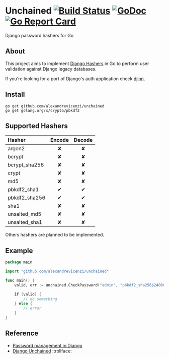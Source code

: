 # Unchained [![Build Status](https://travis-ci.org/alexandrevicenzi/unchained.svg?branch=master)](https://travis-ci.org/alexandrevicenzi/unchained) [![GoDoc](https://godoc.org/github.com/alexandrevicenzi/unchained?status.svg)](http://godoc.org/github.com/alexandrevicenzi/unchained) [![Go Report Card](https://goreportcard.com/badge/github.com/alexandrevicenzi/unchained)](https://goreportcard.com/report/github.com/alexandrevicenzi/unchained)

Django password hashers for Go

## About

This project aims to implement [Django Hashers](https://github.com/django/django/blob/master/django/contrib/auth/hashers.py) in Go to perform user validation against Django legacy databases.

If you're looking for a port of Django's auth application check [djinn](https://godoc.org/github.com/aodin/djinn).

## Install

```
go get github.com/alexandrevicenzi/unchained
go get golang.org/x/crypto/pbkdf2
```

## Supported Hashers

| Hasher | Encode | Decode |
|:-------|:------:|:------:|
| argon2        | ✘ | ✘ |
| bcrypt        | ✘ | ✘ |
| bcrypt_sha256 | ✘ | ✘ |
| crypt         | ✘ | ✘ |
| md5           | ✘ | ✘ |
| pbkdf2_sha1   | ✔ | ✔ |
| pbkdf2_sha256 | ✔ | ✔ |
| sha1          | ✘ | ✘ |
| unsalted_md5  | ✘ | ✘ |
| unsalted_sha1 | ✘ | ✘ |

Others hashers are planned to be implemented.

## Example

```go
package main

import "github.com/alexandrevicenzi/unchained"

func main() {
    valid, err := unchained.CheckPassword("admin", "pbkdf2_sha256$24000$JMO9TJawIXB1$5iz40fwwc+QW6lZY+TuNciua3YVMV3GXdgkhXrcvWag=")

    if (valid) {
        // do something
    } else {
        // error
    }
}
```

## Reference

- [Password management in Django](https://docs.djangoproject.com/en/1.9/topics/auth/passwords/)
- [Django Unchained](http://www.imdb.com/title/tt1853728/) :trollface:
